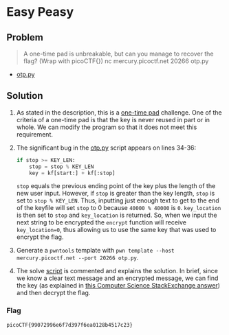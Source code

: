# Easy Peasy

## Problem

> A one-time pad is unbreakable, but can you manage to recover the flag? (Wrap with picoCTF{}) nc mercury.picoctf.net 20266 otp.py

* [otp.py](./otp.py)

## Solution

1. As stated in the description, this is a [one-time pad](https://en.wikipedia.org/wiki/One-time_pad) challenge. One of the criteria of a one-time pad is that the key is never reused in part or in whole. We can modify the program so that it does not meet this requirement.

2. The significant bug in the [otp.py](./otp.py) script appears on lines 34-36:

    ```python
    if stop >= KEY_LEN:
		stop = stop % KEY_LEN
		key = kf[start:] + kf[:stop]
    ```

    `stop` equals the previous ending point of the key plus the length of the new user input. However, if `stop` is greater than the key length, `stop` is set to `stop % KEY_LEN`. Thus, inputting just enough text to get to the end of the keyfile will set `stop` to 0 because `40000 % 40000` is `0`. `key_location` is then set to `stop` and `key_location` is returned. So, when we input the next string to be encrypted the `encrypt` function will receive `key_location=0`, thus allowing us to use the same key that was used to encrypt the flag.

3. Generate a `pwntools` template with `pwn template --host mercury.picoctf.net --port 20266 otp.py`.

4. The solve [script](./script.py) is commented and explains the solution. In brief, since we know a clear text message and an encrypted message, we can find the key (as explained in [this Computer Science StackExchange answer](https://cs.stackexchange.com/a/365)) and then decrypt the flag.

### Flag

`picoCTF{99072996e6f7d397f6ea0128b4517c23}`
